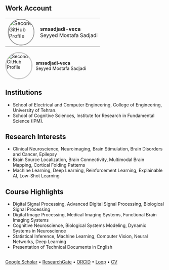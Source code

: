 ## Work Account

<table>
  <tr>
    <td>
      <a href="https://github.com/smsadjadi-veca">
        <img src="https://github.com/user-attachments/assets/3b2773b9-a4d5-4bab-806d-70420dde704e" width="80" height="80" style="border-radius: 50%; border: 2px solid #888;" alt="Second GitHub Profile"/>
      </a>
    </td>
    <td style="vertical-align: middle; padding-left: 10px;">
      <a href="https://github.com/SECOND_USERNAME" style="text-decoration: none; color: inherit;">
        <strong>smsadjadi-veca</strong><br>
        Seyyed Mostafa Sadjadi
      </a>
    </td>
  </tr>
</table>

<a href="https://github.com/smsadjadi-veca" style="display: inline-flex; align-items: center; text-decoration: none;">
  <img src="https://github.com/user-attachments/assets/3b2773b9-a4d5-4bab-806d-70420dde704e" alt="Second GitHub Profile" width="80" height="80" style="border-radius: 50%; border: 3px solid #ccc; margin-right: 10px;">
  <div style="color: inherit;">
    <strong>smsadjadi-veca</strong><br>
    Seyyed Mostafa Sadjadi
  </div>
</a>

## Institutions  
- School of Electrical and Computer Engineering, College of Engineering, University of Tehran.  
- School of Cognitive Sciences, Institute for Research in Fundamental Science (IPM).  
## Research Interests  
- Clinical Neuroscience, Neuroimaging, Brain Stimulation, Brain Disorders and Cancer, Epilepsy  
- Brain Source Localization, Brain Connectivity, Multimodal Brain Mapping, Cortical Folding Patterns  
- Machine Learning, Deep Learning, Reinforcement Learning, Explainable AI, Low-Shot Learning  
## Course Highlights
- Digital Signal Processing, Advanced Digital Signal Processing, Biological Signal Processing  
- Digital Image Processing, Medical Imaging Systems, Functional Brain Imaging Systems  
- Cognitive Neuroscience, Biological Systems Modeling, Dynamic Systems in Neuroscience  
- Statistical Inference, Machine Learning, Computer Vision, Neural Networks, Deep Learning  
- Presentation of Technical Documents in English  
##  
[Google Scholar](https://scholar.google.com/citations?user=Eaz5eDQAAAAJ&hl=en&oi=ao) • [ResearchGate](https://www.researchgate.net/profile/Seyyed-Mostafa-Sadjadi) • [ORCID](https://orcid.org/0000-0001-7579-2434) • [Loop](https://loop.frontiersin.org/people/1290643/overview) • [CV](https://drive.google.com/file/d/1F2ANtLHzXYIfMHvbaP5GpYGp0-4II0Rd/view)  
